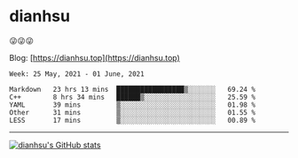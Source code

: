 
# dianhsu

:stuck_out_tongue_winking_eye::stuck_out_tongue_winking_eye::stuck_out_tongue_winking_eye:

Blog: [https://dianhsu.top](https://dianhsu.top)

<!--START_SECTION:waka-->
```text
Week: 25 May, 2021 - 01 June, 2021

Markdown   23 hrs 13 mins  █████████████████▒░░░░░░░   69.24 % 
C++        8 hrs 34 mins   ██████▒░░░░░░░░░░░░░░░░░░   25.59 % 
YAML       39 mins         ▒░░░░░░░░░░░░░░░░░░░░░░░░   01.98 % 
Other      31 mins         ▒░░░░░░░░░░░░░░░░░░░░░░░░   01.55 % 
LESS       17 mins         ▒░░░░░░░░░░░░░░░░░░░░░░░░   00.89 % 
```
<!--END_SECTION:waka-->

---

[![dianhsu's GitHub stats](https://github-readme-stats.vercel.app/api?username=dianhsu)](https://github.com/anuraghazra/github-readme-stats)
